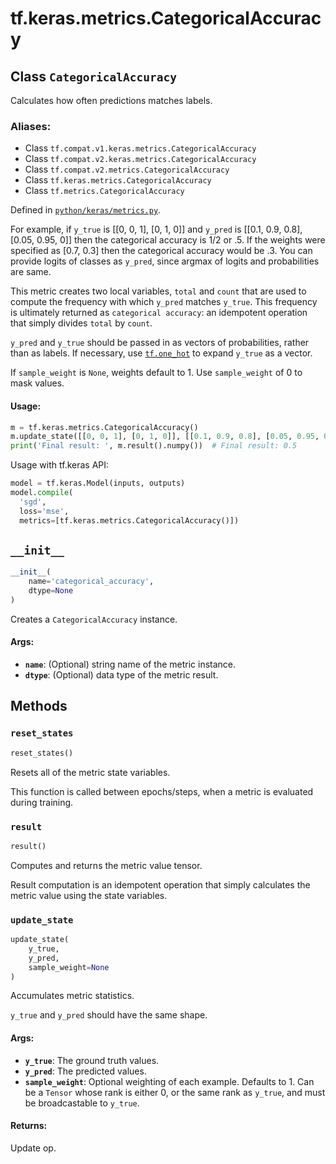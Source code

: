 <div itemscope itemtype="http://developers.google.com/ReferenceObject">
<meta itemprop="name" content="tf.keras.metrics.CategoricalAccuracy" />
<meta itemprop="path" content="Stable" />
<meta itemprop="property" content="__init__"/>
<meta itemprop="property" content="reset_states"/>
<meta itemprop="property" content="result"/>
<meta itemprop="property" content="update_state"/>
</div>

# tf.keras.metrics.CategoricalAccuracy

## Class `CategoricalAccuracy`

Calculates how often predictions matches labels.



### Aliases:

* Class `tf.compat.v1.keras.metrics.CategoricalAccuracy`
* Class `tf.compat.v2.keras.metrics.CategoricalAccuracy`
* Class `tf.compat.v2.metrics.CategoricalAccuracy`
* Class `tf.keras.metrics.CategoricalAccuracy`
* Class `tf.metrics.CategoricalAccuracy`



Defined in [`python/keras/metrics.py`](/code/stable/tensorflow/python/keras/metrics.py).

<!-- Placeholder for "Used in" -->

For example, if `y_true` is [[0, 0, 1], [0, 1, 0]] and `y_pred` is
[[0.1, 0.9, 0.8], [0.05, 0.95, 0]] then the categorical accuracy is 1/2 or .5.
If the weights were specified as [0.7, 0.3] then the categorical accuracy
would be .3. You can provide logits of classes as `y_pred`, since argmax of
logits and probabilities are same.

This metric creates two local variables, `total` and `count` that are used to
compute the frequency with which `y_pred` matches `y_true`. This frequency is
ultimately returned as `categorical accuracy`: an idempotent operation that
simply divides `total` by `count`.

`y_pred` and `y_true` should be passed in as vectors of probabilities, rather
than as labels. If necessary, use <a href="../../../tf/one_hot.md"><code>tf.one_hot</code></a> to expand `y_true` as a vector.

If `sample_weight` is `None`, weights default to 1.
Use `sample_weight` of 0 to mask values.

#### Usage:



```python
m = tf.keras.metrics.CategoricalAccuracy()
m.update_state([[0, 0, 1], [0, 1, 0]], [[0.1, 0.9, 0.8], [0.05, 0.95, 0]])
print('Final result: ', m.result().numpy())  # Final result: 0.5
```

Usage with tf.keras API:

```python
model = tf.keras.Model(inputs, outputs)
model.compile(
  'sgd',
  loss='mse',
  metrics=[tf.keras.metrics.CategoricalAccuracy()])
```

<h2 id="__init__"><code>__init__</code></h2>

``` python
__init__(
    name='categorical_accuracy',
    dtype=None
)
```

Creates a `CategoricalAccuracy` instance.


#### Args:


* <b>`name`</b>: (Optional) string name of the metric instance.
* <b>`dtype`</b>: (Optional) data type of the metric result.



## Methods

<h3 id="reset_states"><code>reset_states</code></h3>

``` python
reset_states()
```

Resets all of the metric state variables.

This function is called between epochs/steps,
when a metric is evaluated during training.

<h3 id="result"><code>result</code></h3>

``` python
result()
```

Computes and returns the metric value tensor.

Result computation is an idempotent operation that simply calculates the
metric value using the state variables.

<h3 id="update_state"><code>update_state</code></h3>

``` python
update_state(
    y_true,
    y_pred,
    sample_weight=None
)
```

Accumulates metric statistics.

`y_true` and `y_pred` should have the same shape.

#### Args:


* <b>`y_true`</b>: The ground truth values.
* <b>`y_pred`</b>: The predicted values.
* <b>`sample_weight`</b>: Optional weighting of each example. Defaults to 1. Can be
  a `Tensor` whose rank is either 0, or the same rank as `y_true`,
  and must be broadcastable to `y_true`.


#### Returns:

Update op.




